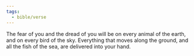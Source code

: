 ```yaml
---
tags:
  - bible/verse
---
```

The fear of you and the dread of you will be on every animal of the earth, and on every bird of the sky. Everything that moves along the ground, and all the fish of the sea, are delivered into your hand.